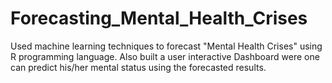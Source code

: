 # Forecasting_Mental_Health_Crises
Used machine learning techniques to forecast "Mental Health Crises" using R programming language. Also built a user interactive Dashboard were one can predict his/her mental status using the forecasted results.
